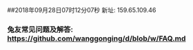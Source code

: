 ##2018年09月28日07时12分07秒 新址: 159.65.109.46
### 兔友常见问题及解答: https://github.com/wanggonging/d/blob/w/FAQ.md
